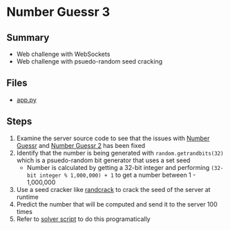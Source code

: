 # Number Guessr 3

## Summary

- Web challenge with WebSockets
- Web challenge with psuedo-random seed cracking

## Files

- [app.py](app.py)

## Steps

1. Examine the server source code to see that the issues with [Number Guessr](/number-guessr/README.md) and [Number Guessr 2](/number-guessr-2/README.md) has been fixed
2. Identify that the number is being generated with `random.getrandbits(32)` which is a psuedo-random bit generator that uses a set seed
   - Number is calculated by getting a 32-bit integer and performing `(32-bit integer % 1,000,000) + 1` to get a number between 1 - 1,000,000
3. Use a seed cracker like [randcrack](https://github.com/tna0y/Python-random-module-cracker) to crack the seed of the server at runtime
4. Predict the number that will be computed and send it to the server 100 times
5. Refer to [solver script](solver.py) to do this programatically
